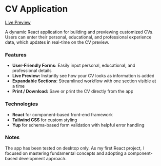 # CV Application

[Live Preview](https://cv-application-bay.vercel.app/)

A dynamic React application for building and previewing customized CVs. Users can enter their personal, educational, and professional experience data, which updates in real-time on the CV preview.

### Features
- **User-Friendly Forms:** Easily input personal, educational, and professional details
- **Live Preview:** Instantly see how your CV looks as information is added
- **Expandable Sections:** Streamlined workflow with one section visible at a time
- **Print / Download:** Save or print the CV directly from the app 

### Technologies
- **React** for component-based front-end framework
- **Tailwind CSS** for custom styling
- **Yup** for schema-based form validation with helpful error handling

### Notes
The app has been tested on desktop only. As my first React project, I focused on mastering fundamental concepts and adopting a component-based development approach.
